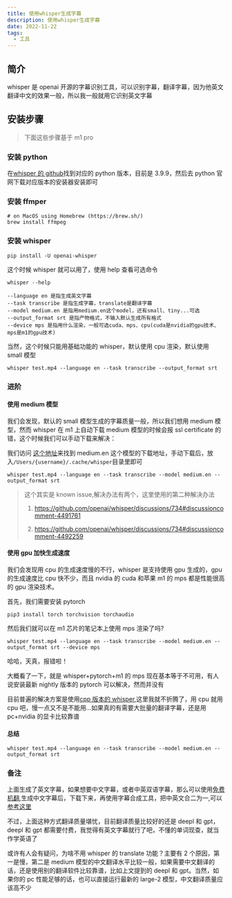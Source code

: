 ```yaml
---
title: 使用whisper生成字幕
description: 使用whisper生成字幕
date: 2022-11-22
tags:
  - 工具
---
```


## 简介

whisper 是 openai 开源的字幕识别工具，可以识别字幕，翻译字幕，因为他英文翻译中文的效果一般，所以我一般就用它识别英文字幕

## 安装步骤

> 下面这些步骤基于 m1 pro

### 安装 python

在[whisper 的 github](https://github.com/openai/whisper)找到对应的 python 版本，目前是 3.9.9，然后去 python 官网下载对应版本的安装器安装即可

### 安装 ffmper

```shell
# on MacOS using Homebrew (https://brew.sh/)
brew install ffmpeg
```

### 安装 whisper

```shell
pip install -U openai-whisper
```

这个时候 whisper 就可以用了，使用 help 查看可选命令

```shell
whisper --help
```

```shell
--language en 是指生成英文字幕
--task transcribe 是指生成字幕，translate是翻译字幕
--model medium.en 是指用medium.en这个model，还有small、tiny...可选
--output_format srt 是指产物格式，不输入默认生成所有格式
--device mps 是指用什么渲染，一般可选cuda、mps、cpu(cuda是nvidia的gpu技术、mps是m1的gpu技术)
```

当然，这个时候只能用基础功能的 whisper，默认使用 cpu 渲染，默认使用 small 模型

```shell
whisper test.mp4 --language en --task transcribe --output_format srt
```

### 进阶

#### 使用 medium 模型

我们会发现，默认的 small 模型生成的字幕质量一般，所以我们想用 medium 模型，然而 whisper 在 m1 上自动下载 medium 模型的时候会报 ssl certificate 的错，这个时候我们可以手动下载来解决：

我们访问 [这个地址](https://github.com/openai/whisper/blob/main/whisper/__init__.py)来找到 medium.en 这个模型的下载地址，手动下载后，放入`/Users/{username}/.cache/whisper`目录里即可

```shell
whisper test.mp4 --language en --task transcribe --model medium.en --output_format srt
```

> 这个其实是 known issue,解决办法有两个，这里使用的第二种解决办法
>
> 1. https://github.com/openai/whisper/discussions/734#discussioncomment-4491761
>
> 2. https://github.com/openai/whisper/discussions/734#discussioncomment-4492259

#### 使用 gpu 加快生成速度

我们会发现用 cpu 的生成速度慢的不行，whisper 是支持使用 gpu 生成的，gpu 的生成速度比 cpu 快不少，而且 nvidia 的 cuda 和苹果 m1 的 mps 都是性能很高的 gpu 渲染技术。

首先，我们需要安装 pytorch

```shell
pip3 install torch torchvision torchaudio
```

然后我们就可以在 m1 芯片的笔记本上使用 mps 渲染了吗?

```shell
whisper test.mp4 --language en --task transcribe --model medium.en --output_format srt --device mps
```

哈哈，天真，报错啦！

大概看了一下，就是 whisper+pytorch+m1 的 mps 现在基本等于不可用，有人说安装最新 nightly 版本的 pytorch 可以解决，然而并没有

目前普遍的解决方案是使用[cpp 版本的 whisper](https://github.com/ggerganov/whisper.cpp),这里我就不折腾了，用 cpu 就用 cpu 吧，慢一点又不是不能用...如果真的有需要大批量的翻译字幕，还是用 pc+nvidia 的显卡比较靠谱

#### 总结

```shell
whisper test.mp4 --language en --task transcribe --model medium.en --output_format srt
```

### 备注

上面生成了英文字幕，如果想要中文字幕，或者中英双语字幕，那么可以使用[免费机翻](https://www.nikse.dk/subtitleedit/online),生成中文字幕后，下载下来，再使用字幕合成工具，把中英文合二为一,可以[参考这里](https://sspai.com/post/76899)

不过，上面这种方式翻译质量堪忧，目前翻译质量比较好的还是 deepl 和 gpt，deepl 和 gpt 都需要付费，我觉得有英文字幕就行了吧，不懂的单词现查，就当作学英语了

或许有人会有疑问，为啥不用 whisper 的 translate 功能？主要有 2 个原因，第一是慢，第二是 medium 模型的中文翻译水平比较一般，如果需要中文翻译的话，还是使用别的翻译软件比较靠谱，比如上文提到的 deepl 和 gpt。当然，如果你的 pc 性能足够的话，也可以直接运行最新的 large-2 模型，中文翻译质量应该高不少
